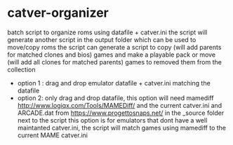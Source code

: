 # catver-organizer
batch script to organize roms using datafile + catver.ini
the script will generate another script in the output folder which can be used to move/copy roms 
the script can generate a script to copy (will add parents for matched clones and bios) games and make a playable pack or move (will add all clones for matched parents) games to removed them from the collection

* option 1 : drag and drop emulator datafile + catver.ini matching the datafile
* option 2: only drag and drop datafile, this option will need mamediff http://www.logiqx.com/Tools/MAMEDiff/
and  the current catver.ini and ARCADE.dat from https://www.progettosnaps.net/ in the _source folder next to the script
this option is for emulators that dont have a well maintanted catver.ini, the script will match games using mamediff to the current MAME catver.ini



